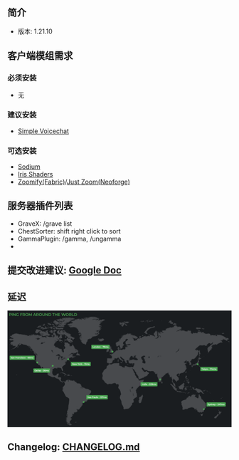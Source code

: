 ## 简介
- 版本: 1.21.10

## 客户端模组需求
### 必须安装
- 无

### 建议安装
- [Simple Voicechat](https://modrinth.com/plugin/simple-voice-chat/versions)

### 可选安装
- [Sodium](https://modrinth.com/mod/sodium/versions)
- [Iris Shaders](https://modrinth.com/mod/iris)
- [Zoomify(Fabric)](https://modrinth.com/mod/zoomify/versions?g=1.21.10&l=fabric)/[Just Zoom(Neoforge)](https://modrinth.com/mod/just-zoom/versions)

## 服务器插件列表
- GraveX: /grave list
- ChestSorter: shift right click to sort
- GammaPlugin: /gamma, /ungamma
- 
## 提交改进建议: [Google Doc](https://docs.google.com/document/d/1GYTYjY-pX9j_UmXoymBcfKm7JLlMElCjqNa0_3GaF5g/edit?usp=sharing)

## 延迟
<img src="ping.png" width="800">
<!-- ![ping from over the world](ping.png) -->

## Changelog: [CHANGELOG.md](CHANGELOG.md)
